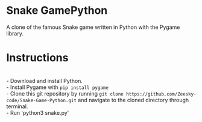 # Snake GamePython
A clone of the famous Snake game written in Python with the Pygame library.

Instructions
===============

<br> - Download and install Python.
<br> - Install Pygame with `pip install pygame`
<br> - Clone this git repository by running `git clone https://github.com/Zeesky-code/Snake-Game-Python.git` and navigate to the cloned directory through terminal.
<br> - Run 'python3 snake.py'


 
